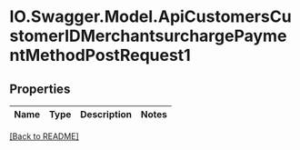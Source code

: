 # IO.Swagger.Model.ApiCustomersCustomerIDMerchantsurchargePaymentMethodPostRequest1
## Properties

Name | Type | Description | Notes
------------ | ------------- | ------------- | -------------

 [[Back to README]](../README.md)

